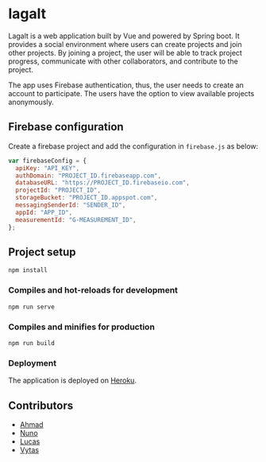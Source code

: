# lagalt
Lagalt is a web application built by Vue and powered by Spring boot. It provides a social environment where users can create projects and join other projects. By joining a project, the user will be able to track project progress, communicate with other collaborators, and contribute to the project.

The app uses Firebase authentication, thus, the user needs to create an account to participate. The users have the option to view available projects anonymously.

## Firebase configuration

Create a firebase project and add the configuration in `firebase.js` as below:

```js
var firebaseConfig = {
  apiKey: "API_KEY",
  authDomain: "PROJECT_ID.firebaseapp.com",
  databaseURL: "https://PROJECT_ID.firebaseio.com",
  projectId: "PROJECT_ID",
  storageBucket: "PROJECT_ID.appspot.com",
  messagingSenderId: "SENDER_ID",
  appId: "APP_ID",
  measurementId: "G-MEASUREMENT_ID",
};
```

## Project setup
```
npm install
```

### Compiles and hot-reloads for development
```
npm run serve
```

### Compiles and minifies for production
```
npm run build
```

### Deployment
The application is deployed on [Heroku](https://lagaltno.herokuapp.com/).

## Contributors
- [Ahmad](https://github.com/AHAB-HUB)
- [Nuno](https://github.com/iamnuno)
- [Lucas](https://github.com/nightfrost)
- [Vytas](https://github.com/Vytas87)
